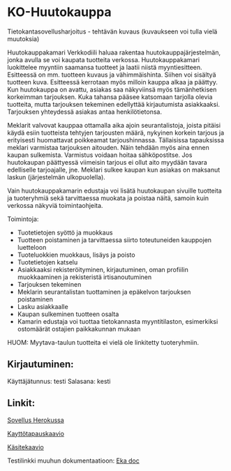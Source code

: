 # KO-Huutokauppa

Tietokantasovellusharjoitus - tehtävän kuvaus (kuvaukseen voi tulla vielä muutoksia)

Huutokauppakamari Verkkodiili haluaa rakentaa huutokauppajärjestelmän, jonka avulla se voi kaupata tuotteita verkossa.
Huutokauppakamari luokittelee myyntiin saamansa tuotteet ja laatii niistä myyntiesitteen. Esitteessä on mm. tuotteen kuvaus ja vähimmäishinta. Siihen voi sisältyä tuotteen kuva. Esitteessä kerrotaan myös milloin kauppa alkaa ja päättyy. Kun huutokauppa on avattu, asiakas saa näkyviinsä myös tämänhetkisen korkeimman tarjouksen.
Kuka tahansa pääsee katsomaan tarjolla olevia tuotteita, mutta tarjouksen tekeminen edellyttää kirjautumista asiakkaaksi. Tarjouksen yhteydessä asiakas antaa henkilötietonsa. 

Meklarit valvovat kauppaa ottamalla aika ajoin seurantalistoja, joista pitäisi käydä esiin tuotteista tehtyjen tarjousten määrä, nykyinen korkein tarjous ja erityisesti huomattavat poikkeamat tarjoushinnassa. Tällaisissa tapauksissa meklari varmistaa tarjouksen aitouden. Näin tehdään myös aina ennen kaupan sulkemista. Varmistus voidaan hoitaa sähköpostitse. Jos huutokaupan päättyessä viimeisin tarjous ei ollut aito myydään tavara edelliselle tarjoajalle, jne. Meklari sulkee kaupan kun asiakas on maksanut laskun (järjestelmän ulkopuolella).

Vain huutokauppakamarin edustaja voi lisätä huutokaupan sivuille tuotteita ja tuoteryhmiä sekä tarvittaessa muokata ja poistaa näitä, samoin kuin verkossa näkyviä toimintaohjeita.

Toimintoja:
- Tuotetietojen syöttö ja muokkaus
- Tuotteen poistaminen ja tarvittaessa siirto toteutuneiden kauppojen luetteloon
- Tuoteluokkien muokkaus, lisäys ja poisto
- Tuotetietojen katselu
- Asiakkaaksi rekisteröityminen, kirjautuminen, oman profiilin muokkaaminen ja rekisteristä irtisanoutuminen
- Tarjouksen tekeminen
- Meklarin seurantalistan tuottaminen ja epäkelvon tarjouksen poistaminen
- Lasku asiakkaalle
- Kaupan sulkeminen tuotteen osalta
- Kamarin edustaja voi tuottaa tietokannasta myyntitilaston, esimerkiksi ostomäärät ostajien paikkakunnan mukaan

HUOM: Myytava-taulun tuotteita ei vielä ole linkitetty tuoteryhmiin.

## Kirjautuminen:
Käyttäjätunnus: testi
Salasana:       kesti

## Linkit:

<a href="https://tsoha-ko-huutokauppa.herokuapp.com">Sovellus Herokussa</a>

<a href="https://github.com/ktojala/KO-Huutokauppa/blob/master/documentation/kayttotapaus.md">Kayttötapauskaavio</a>

<a href="https://github.com/ktojala/KO-Huutokauppa/blob/master/documentation/kasite.md">Käsitekaavio</a>

Testilinkki muuhun dokumentaatioon: <a href="https://github.com/ktojala/KO-Huutokauppa/blob/master/documentation/eka.md">Eka doc</a>

